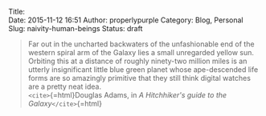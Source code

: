 Title:  
Date: 2015-11-12 16:51
Author: properlypurple
Category: Blog, Personal
Slug: naivity-human-beings
Status: draft

> Far out in the uncharted backwaters of the unfashionable end of the western spiral arm of the Galaxy lies a small unregarded yellow sun. Orbiting this at a distance of roughly ninety-two million miles is an utterly insignificant little blue green planet whose ape-descended life forms are so amazingly primitive that they still think digital watches are a pretty neat idea.  
> `<cite>`{=html}Douglas Adams, in *A Hitchhiker's guide to the Galaxy*`</cite>`{=html}
